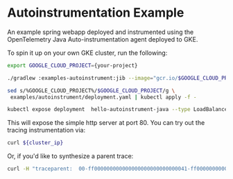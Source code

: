 # Autoinstrumentation Example

An example spring webapp deployed and instrumented using the OpenTelemetry Java Auto-instrumentation agent deployed to GKE.

To spin it up on your own GKE cluster, run the following:
```bash
export GOOGLE_CLOUD_PROJECT={your-project}

./gradlew :examples-autoinstrument:jib --image="gcr.io/$GOOGLE_CLOUD_PROJECT/hello-autoinstrument-java"

sed s/%GOOGLE_CLOUD_PROJECT%/$GOOGLE_CLOUD_PROJECT/g \
 examples/autoinstrument/deployment.yaml | kubectl apply -f -

kubectl expose deployment  hello-autoinstrument-java --type LoadBalancer --port 80 --target-port 8080
```


This will expose the simple http server at port 80.   You can try out the tracing instrumentation via:

```bash
curl ${cluster_ip}
```

Or, if you'd like to synthesize a parent trace:

```bash
curl -H "traceparent:  00-ff000000000000000000000000000041-ff00000000000041-01" ${cluster_ip}
```

